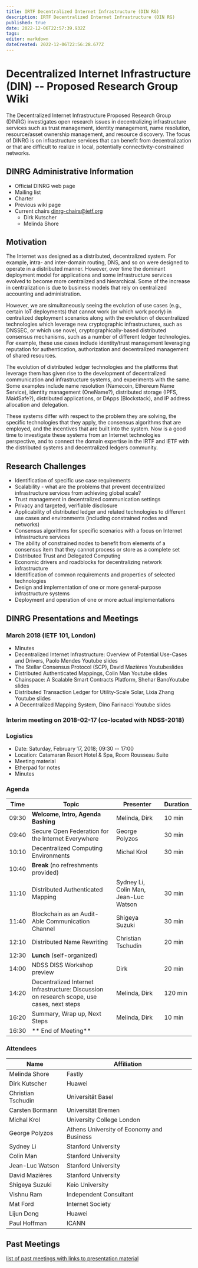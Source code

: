 ```yaml
---
title: IRTF Decentralized Internet Infrastructure (DIN RG)
description: IRTF Decentralized Internet Infrastructure (DIN RG)
published: true
date: 2022-12-06T22:57:39.932Z
tags: 
editor: markdown
dateCreated: 2022-12-06T22:56:28.677Z
---
```


#  Decentralized Internet Infrastructure (DIN) -- Proposed Research Group Wiki

The Decentralized Internet Infrastructure Proposed Research Group (DINRG) investigates open research issues in decentralizing infrastructure services such as trust management, identity management, name resolution, resource/asset ownership management, and resource discovery. The focus of DINRG is on infrastructure services that can benefit from decentralization or that are difficult to realize in local, potentially connectivity-constrained networks.

## DINRG Administrative Information

* Official DINRG web page
* Mailing list
* Charter
 * Previous wiki page
* Current chairs <dinrg-chairs@ietf.org>
     *   Dirk Kutscher
     *   Melinda Shore 

## Motivation

The Internet was designed as a distributed, decentralized system. For example, intra- and inter-domain routing, DNS, and so on were designed to operate in a distributed manner. However, over time the dominant deployment model for applications and some infrastructure services evolved to become more centralized and hierarchical. Some of the increase in centralization is due to business models that rely on centralized accounting and administration.

However, we are simultaneously seeing the evolution of use cases (e.g., certain IoT deployments) that cannot work (or which work poorly) in centralized deployment scenarios along with the evolution of decentralized technologies which leverage new cryptographic infrastructures, such as DNSSEC, or which use novel, cryptographically-based distributed consensus mechanisms, such as a number of different ledger technologies. For example, these use cases include identity/trust management leveraging reputation for authentication, authorization and decentralized management of shared resources.

The evolution of distributed ledger technologies and the platforms that leverage them has given rise to the development of decentralized communication and infrastructure systems, and experiments with the same. Some examples include name resolution (Namecoin, Ethereum Name Service), identity management (OneName?), distributed storage (IPFS, MaidSafe?), distributed applications, or DApps (Blockstack), and IP address allocation and delegation.

These systems differ with respect to the problem they are solving, the specific technologies that they apply, the consensus algorithms that are employed, and the incentives that are built into the system. Now is a good time to investigate these systems from an Internet technologies perspective, and to connect the domain expertise in the IRTF and IETF with the distributed systems and decentralized ledgers community.

## Research Challenges

* Identification of specific use case requirements
* Scalability - what are the problems that prevent decentralized infrastructure services from achieving global scale?
* Trust management in decentralized communication settings
* Privacy and targeted, verifiable disclosure
* Applicability of distributed ledger and related technologies to different use cases and environments (including constrained nodes and networks)
* Consensus algorithms for specific scenarios with a focus on Internet infrastructure services
* The ability of constrained nodes to benefit from elements of a consensus item that they cannot process or store as a complete set
* Distributed Trust and Delegated Computing
* Economic drivers and roadblocks for decentralizing network infrastructure
* Identification of common requirements and properties of selected technologies
* Design and implementation of one or more general-purpose infrastructure systems
* Deployment and operation of one or more actual implementations 

## DINRG Presentations and Meetings
### March 2018 (IETF 101, London)

* Minutes
* Decentralized Internet Infrastructure: Overview of Potential Use-Cases and Drivers, Paolo Mendes ​Youtube ​slides
* The Stellar Consensus Protocol (SCP), David Mazières ​Youtube ​slides
* Distributed Authenticated Mappings, Colin Man ​Youtube ​slides
* Chainspace: A Scalable Smart Contracts Platform, Shehar Bano ​Youtube​slides
* Distributed Transaction Ledger for Utility-Scale Solar, Lixia Zhang ​Youtube ​slides
* A Decentralized Mapping System, Dino Farinacci ​Youtube ​slides 

### Interim meeting on 2018-02-17 (co-located with ​NDSS-2018)

### Logistics

* Date: Saturday, February 17, 2018; 09:30 -- 17:00
* Location: ​Catamaran Resort Hotel & Spa, Room Rousseau Suite
* Meeting material
* Etherpad for notes
* Minutes 

### Agenda
| **Time** |	**Topic** |	**Presenter** |	**Duration**|
|----|----|----|-----|
|09:30 |	**Welcome, Intro, Agenda Bashing** |	Melinda, Dirk |	10 min
|09:40 |	Secure Open Federation for the Internet Everywhere |	George Polyzos |	30 min
|10:10 |	Decentralized Computing Environments |	Michal Krol |	30 min|
|10:40 |	**Break** (no refreshments provided) 		
|11:10 |	Distributed Authenticated Mapping 	|Sydney Li, Colin Man, Jean-Luc Watson |	30 min
|11:40 |	Blockchain as an Audit-Able Communication Channel |	Shigeya Suzuki |	30 min|
|12:10 |	Distributed Name Rewriting |	Christian Tschudin |	20 min
|12:30 |	**Lunch** (self-organized) 		
|14:00 |	NDSS DISS Workshop preview |	Dirk |	20 min|
|14:20 |	Decentralized Internet Infrastructure: Discussion on research scope, use cases, next steps |	Melinda, Dirk |	120 min|
|16:20 	|Summary, Wrap up, Next Steps |	Melinda, Dirk |	10 min|
|16:30 |	**	End of Meeting** 		

### Attendees
|**Name** 	|**Affiliation**|
|----|------|
|Melinda Shore |	Fastly|
|Dirk Kutscher |	Huawei|
|Christian Tschudin |	Universität Basel|
|Carsten Bormann |	Universität Bremen|
|Michal Krol |	University College London|
|George Polyzos |	Athens University of Economy and Business|
|Sydney Li |	Stanford University|
|Colin Man |	Stanford University|
|Jean-Luc Watson |	Stanford University|
|David Mazières |	Stanford University|
|Shigeya Suzuki |	Keio University|
|Vishnu Ram |	Independent Consultant|
|Mat Ford |	Internet Society|
|Lijun Dong |	Huawei|
|Paul Hoffman |	ICANN|

## Past Meetings

[list of past meetings with links to presentation material](https://trac.ietf.org/trac/irtf/wiki/blockchain-federation)
